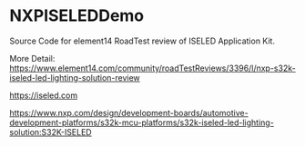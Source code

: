 # NXPISELEDDemo
Source Code for element14 RoadTest review of ISELED Application Kit.

More Detail:
https://www.element14.com/community/roadTestReviews/3396/l/nxp-s32k-iseled-led-lighting-solution-review

https://iseled.com

https://www.nxp.com/design/development-boards/automotive-development-platforms/s32k-mcu-platforms/s32k-iseled-led-lighting-solution:S32K-ISELED

###
